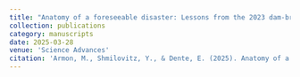 ```yaml
---
title: "Anatomy of a foreseeable disaster: Lessons from the 2023 dam-breaching flood in Derna, Libya"
collection: publications
category: manuscripts
date: 2025-03-28
venue: 'Science Advances'
citation: 'Armon, M., Shmilovitz, Y., & Dente, E. (2025). Anatomy of a foreseeable disaster: Lessons from the 2023 dam-breaching flood in Derna, Libya. Science Advances, 11(13), eadu2865.'
---
```


